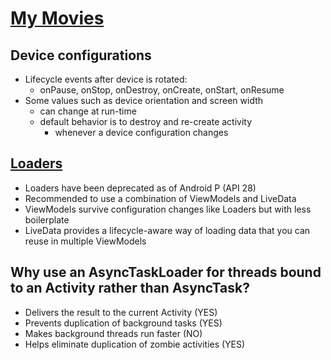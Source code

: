# [My Movies](https://www.themoviedb.org/)

## Device configurations

- Lifecycle events after device is rotated:
    - onPause, onStop, onDestroy, onCreate, onStart, onResume
- Some values such as device orientation and screen width
    - can change at run-time
    - default behavior is to destroy and re-create activity 
        - whenever a device configuration changes

## [Loaders](https://developer.android.com/guide/components/loaders)

- Loaders have been deprecated as of Android P (API 28)
- Recommended to use a combination of ViewModels and LiveData
- ViewModels survive configuration changes like Loaders but with less boilerplate
- LiveData provides a lifecycle-aware way of loading data that you can reuse in multiple ViewModels

## Why use an AsyncTaskLoader for threads bound to an Activity rather than AsyncTask?

- Delivers the result to the current Activity (YES)
- Prevents duplication of background tasks (YES)
- Makes background threads run faster (NO)
- Helps eliminate duplication of zombie activities (YES)

